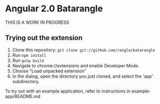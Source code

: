# Angular 2.0 Batarangle

THIS IS A WORK IN PROGRESS

## Trying out the extension

1. Clone this repository: `git clone git://github.com/rangle/batarangle`
2. Run `npm install`
3. Run `gulp build`
4. Navigate to chrome://extensions and enable Developer Mode.
5. Choose "Load unpacked extension"
6. In the dialog, open the directory you just cloned, and select the 'app' subdirectory.

To try out with an example application, refer to instructions in example-app/README.md